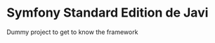 Symfony Standard Edition de Javi
========================

Dummy project to get to know the framework
